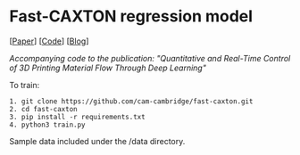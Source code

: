 # Fast-CAXTON regression model

[[Paper](https://onlinelibrary.wiley.com/doi/epdf/10.1002/aisy.202200153)] [[Code](https://github.com/cam-cambridge/fast-caxton)] [[Blog](https://www.matta.ai/research/quantitative-and-real-time-control-of-flow-rate-using-deep-learning)]

_Accompanying code to the publication: "Quantitative and Real-Time Control of 3D Printing Material Flow Through Deep Learning"_

To train:
```
1. git clone https://github.com/cam-cambridge/fast-caxton.git
2. cd fast-caxton
3. pip install -r requirements.txt
4. python3 train.py
```

Sample data included under the /data directory.
